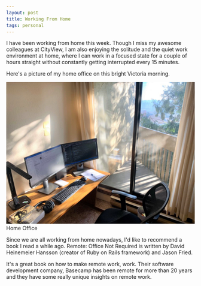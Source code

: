 ```yaml
---
layout: post
title: Working From Home
tags: personal 
---
```

I have been working from home this week. Though I miss my awesome colleagues at CityView, I am also enjoying the solitude and the quiet work environment at home, where I can work in a focused state for a couple of hours straight without constantly getting interrupted every 15 minutes. 

Here's a picture of my home office on this bright Victoria morning.

<div class="random centered">
  <a target="_blank" href="/images/random/home_office.jpeg">
    <img src="/images/random/home_office.jpeg" alt="Home Office">
  </a>
  <div class="caption">Home Office</div>
</div>

Since we are all working from home nowadays, I'd like to recommend a book I read a while ago. Remote: Office Not Required is written by David Heinemeier Hansson (creator of Ruby on Rails framework) and Jason Fried.

It's a great book on how to make remote work, work. Their software development company, Basecamp has been remote for more than 20 years and they have some really unique insights on remote work. 